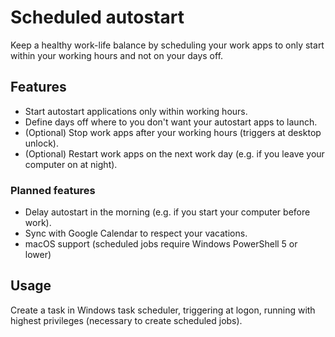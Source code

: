 # Scheduled autostart

Keep a healthy work-life balance by scheduling your work apps to only start within your working hours and not on your days off. 

## Features

- Start autostart applications only within working hours.
- Define days off where to you don't want your autostart apps to launch.
- (Optional) Stop work apps after your working hours (triggers at desktop unlock).
- (Optional) Restart work apps on the next work day (e.g. if you leave your computer on at night). 

### Planned features

- Delay autostart in the morning (e.g. if you start your computer before work).
- Sync with Google Calendar to respect your vacations.
- macOS support (scheduled jobs require Windows PowerShell 5 or lower)

## Usage

Create a task in Windows task scheduler, triggering at logon, running with highest privileges (necessary to create scheduled jobs).